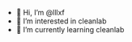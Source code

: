 - 👋 Hi, I’m @lllxf
- 👀 I’m interested in cleanlab
- 🌱 I’m currently learning cleanlab


<!---
lllxf/lllxf is a ✨ special ✨ repository because its `README.md` (this file) appears on your GitHub profile.
You can click the Preview link to take a look at your changes.
--->
